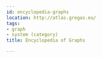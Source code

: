 ```yaml
---
id: encyclopedia-graphs
location: http://atlas.gregas.eu/
tags:
- graph
- system (category)
title: Encyclopedia of Graphs

---
```


